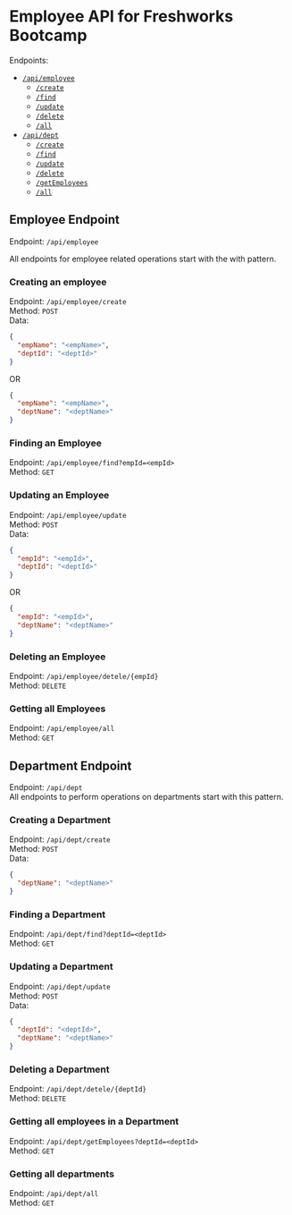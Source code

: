 # Employee API for Freshworks Bootcamp

Endpoints:
* [`/api/employee`](#employee-endpoint)
    * [`/create`](#creating-an-employee)
    * [`/find`](#finding-an-employee)
    * [`/update`](#updating-an-employee)
    * [`/delete`](#deleting-an-employee)
    * [`/all`](#getting-all-employees)
* [`/api/dept`](#department-endpoint)
    * [`/create`](#creating-a-department)
    * [`/find`](#finding-a-department)
    * [`/update`](#updating-a-department)
    * [`/delete`](#deleting-a-department)
    * [`/getEmployees`](#getting-all-employees-in-a-department)
    * [`/all`](#getting-all-departments)
    
## Employee Endpoint
<p id="employee-endpoint"></p>

Endpoint: `/api/employee`

All endpoints for employee related operations start with the with pattern.

### Creating an employee
Endpoint: `/api/employee/create`<br>
Method: `POST`<br>
Data:
```json
{
  "empName": "<empName>",
  "deptId": "<deptId>"
}
```
OR
```json
{
  "empName": "<empName>",
  "deptName": "<deptName>"
}
```

### Finding an Employee
Endpoint: `/api/employee/find?empId=<empId>`<br>
Method: `GET`

### Updating an Employee
Endpoint: `/api/employee/update`<br>
Method: `POST`<br>
Data:
```json
{
  "empId": "<empId>",
  "deptId": "<deptId>"
}
```
OR
```json
{
  "empId": "<empId>",
  "deptName": "<deptName>"
}
```

### Deleting an Employee
Endpoint: `/api/employee/detele/{empId}`<br>
Method: `DELETE`

### Getting all Employees
Endpoint: `/api/employee/all`<br>
Method: `GET`

## Department Endpoint
Endpoint: `/api/dept`<br>
All endpoints to perform operations on departments start with this pattern.

### Creating a Department
Endpoint: `/api/dept/create`<br>
Method: `POST`<br>
Data:
```json
{
  "deptName": "<deptName>"
}
```

### Finding a Department
Endpoint: `/api/dept/find?deptId=<deptId>`<br>
Method: `GET`

### Updating a Department
Endpoint: `/api/dept/update`<br>
Method: `POST`<br>
Data:
```json
{
  "deptId": "<deptId>",
  "deptName": "<deptName>"
}
```

### Deleting a Department
Endpoint: `/api/dept/detele/{deptId}`<br>
Method: `DELETE`

### Getting all employees in a Department
Endpoint: `/api/dept/getEmployees?deptId=<deptId>`<br>
Method: `GET`

### Getting all departments
Endpoint: `/api/dept/all`<br>
Method: `GET`